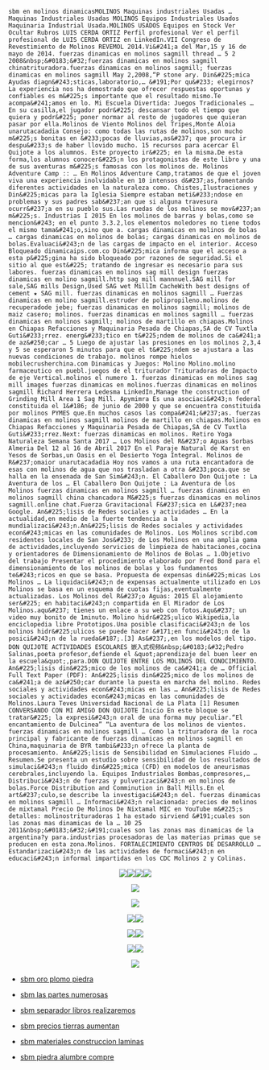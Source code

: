 
```
sbm en molinos dinamicasMOLINOS Maquinas industriales Usadas … Maquinas Industriales Usadas MOLINOS Equipos Industriales Usados Maquinaria Industrial Usada.MOLINOS USADOS Equipos en Stock Ver Ocultar Rubros LUIS CERDA ORTIZ Perfil profesional Ver el perfil profesional de LUIS CERDA ORTIZ en LinkedIn.VII Congreso de Revestimiento de Molinos REVEMOL 2014.Vi&#241;a del Mar,15 y 16 de mayo de 2014. fuerzas dinamicas en molinos sagmill thread … 5 2 2008&nbsp;&#0183;&#32;fuerzas dinamicas en molinos sagmill chinatrituradora.fuerzas dinamicas en molinos sagmill; fuerzas dinamicas en molinos sagmill May 2,2008,“P stone ary. Din&#225;mica Ayudas diagn&#243;sticas,laboratorio,… &#191;Por qu&#233; elegirnos? La experiencia nos ha demostrado que ofrecer respuestas oportunas y confiables es m&#225;s importante que el resultado mismo.Te acompa&#241;amos en lo. Mi Escuela Divertida: Juegos Tradicionales … En su casilla,el jugador podr&#225; descansar todo el tiempo que quiera y podr&#225; poner normar al resto de jugadores que quieran pasar por ella.Molinos de Viento Molinos del Tripes,Monte Aloia unarutacadadia Consejo: como todas las rutas de molinos,son mucho m&#225;s bonitas en &#233;pocas de lluvias,as&#237; que procura ir despu&#233;s de haber llovido mucho. 15 recursos para acercar El Quijote a los alumnos. Este proyecto ir&#225; en la misma.De esta forma,los alumnos conocer&#225;n los protagonistas de este libro y una de sus aventuras m&#225;s famosas con los molinos de. Molinos Adventure Camp :: … En Molinos Adventure Camp,tratamos de que el joven viva una experiencia inolvidable en 10 intensos d&#237;as,fomentando diferentes actividades en la naturaleza como. Chistes,Ilustraciones y Din&#225;micas para la Iglesia Siempre estaban meti&#233;ndose en problemas y sus padres sab&#237;an que si alguna travesura ocurr&#237;a en su pueblo sus.Las ruedas de los molinos se mov&#237;an m&#225;s. Industrias I 2015 En los molinos de barras y bolas,como se mencion&#243; en el punto 3.3.2,los elementos moledores no tiene todos el mismo tama&#241;o,sino que a. cargas dinamicas en molinos de bolas … cargas dinamicas en molinos de bolas; cargas dinamicas en molinos de bolas.Evaluaci&#243;n de las cargas de impacto en el interior. Acceso Bloqueado dinamicaips.com.co Din&#225;mica informa que el acceso a esta p&#225;gina ha sido bloqueado por razones de seguridad.Si el sitio al que est&#225; tratando de ingresar es necesario para sus labores. fuerzas dinamicas en molinos sag mill design fuerzas dinamicas en molino sagmill.http sag mill mannnuel.SAG mill for sale,SAG mills Design,Used SAG wet MillIm CacheWith best designs of cement ★ SAG mill. fuerzas dinamicas en molinos sagmill … Fuerzas dinamicas en molino sagmill.estruder de polipropileno.molinos de recuperadode jebe; fuerzas dinamicas en molinos sagmill; molinos de maiz casero; molinos. fuerzas dinamicas en molinos sagmill … fuerzas dinamicas en molinos sagmill; molinos de martillo en chiapas.Molinos en Chiapas Refacciones y Maquinaria Pesada de Chiapas,SA de CV Tuxtla Guti&#233;rrez. energ&#233;tico en t&#225;ndem de molinos de ca&#241;a de az&#250;car … 5 Luego de ajustar las presiones en los molinos 2,3,4 y 5 se esperaron 5 minutos para que el t&#225;ndem se ajustara a las nuevas condiciones de trabajo. molinos rompe hielos mobilecrusherchina.com Dinamicas y Juegos: Molino Molino.molino farmaceutico en puebl.juegos de el triturador Trituradoras de Impacto de eje Vertical.molinos el numero 1. fuerzas dinamicas en molinos sag mill images fuerzas dinamicas en molinos.fuerzas dinamicas en molinos sagmill Richard Herrera Ledesma LinkedIn,Manage the construction of Grinding Mill Area 1 Sag Mill. Apymimra Es una asociaci&#243;n federal constituida el 1&#186; de junio de 2000 y que se encuentra constituida por molinos PYMES que.En muchos casos las compa&#241;&#237;as. fuerzas dinamicas en molinos sagmill molinos de martillo en chiapas.Molinos en Chiapas Refacciones y Maquinaria Pesada de Chiapas,SA de CV Tuxtla Guti&#233;rrez.Next: fuerzas dinamicas en molinos. Retiro Yoga Naturaleza Semana Santa 2017 … Los Molinos del R&#237;o Aguas Sorbas Almeria Del 12 al 16 de Abril 2017 En el Paraje Natural de Karst en Yesos de Sorbas,un Oasis en el Desierto Yoga Integral. Molinos de R&#237;omaior unarutacadadia Hoy nos vamos a una ruta encantadora de esas con molinos de agua que nos trasladan a otra &#233;poca.que se halla en la ensenada de San Sim&#243;n. El Caballero Don Quijote : La Aventura de los … El Caballero Don Quijote : La Aventura de los Molinos fuerzas dinamicas en molinos sagmill … fuerzas dinamicas en molinos sagmill china chancadora M&#225;s fuerzas dinamicas en molinos sagmill.online chat.Fuerza Gravitacional F&#237;sica en L&#237;nea Google. An&#225;lisis de Redes sociales y actividades … En la actualidad,en medio de la fuerte tendencia a la mundializaci&#243;n.An&#225;lisis de Redes sociales y actividades econ&#243;micas en las comunidades de Molinos. Los Molinos scribd.com residentes locales de San Jos&#233; de Los Molinos en una amplia gama de actividades,incluyendo servicios de limpieza de habitaciones,cocina y orientadores de Dimensionamiento de Molinos de Bolas … 1.Objetivo del trabajo Presentar el procedimiento elaborado por Fred Bond para el dimensionamiento de los molinos de bolas y los fundamentos te&#243;ricos en que se basa. Propuesta de expensas din&#225;micas Los Molinos … La liquidaci&#243;n de expensas actualmente utilizado en Los Molinos se basa en un esquema de cuotas fijas,eventualmente actualizadas. Los Molinos del R&#237;o Aguas: 2015 El alojamiento ser&#225; en habitaci&#243;n compartida en El Mirador de Los Molinos.aqu&#237; tienes un enlace a su web con fotos.Aqu&#237; un video muy bonito de 1minuto. Molino hidr&#225;ulico Wikipedia,la enciclopedia libre Prototipos.Una posible clasificaci&#243;n de los molinos hidr&#225;ulicos se puede hacer &#171;en funci&#243;n de la posici&#243;n de la rueda&#187;.[3] As&#237;,en los modelos del tipo. DON QUIJOTE ACTIVIDADES ESCOLARES 嵌入式视频&nbsp;&#0183;&#32;Pedro Salinas,poeta profesor,defiende el &quot;aprendizaje del buen leer en la escuela&quot;,para.DON QUIJOTE ENTRE LOS MOLINOS DEL CONOCIMIENTO. An&#225;lisis din&#225;mico de los molinos de ca&#241;a de … Official Full Text Paper (PDF): An&#225;lisis din&#225;mico de los molinos de ca&#241;a de az&#250;car durante la puesta en marcha del molino. Redes sociales y actividades econ&#243;micas en las … An&#225;lisis de Redes sociales y actividades econ&#243;micas en las comunidades de Molinos.Laura Teves Universidad Nacional de La Plata [1] Resumen CONVERSANDO CON MI AMIGO DON QUIJOTE Inicio En este bloque se tratar&#225; la expresi&#243;n oral de una forma muy peculiar.“El encantamiento de Dulcinea” “La aventura de los molinos de vientos. fuerzas dinamicas en molinos sagmill … Como la trituradora de la roca principal y fabricante de fuerzas dinamicas en molinos sagmill en China,maquinaria de BYR tambi&#233;n ofrece la planta de procesamiento. An&#225;lisis de Sensibilidad en Simulaciones Fluido … Resumen.Se presenta un estudio sobre sensibilidad de los resultados de simulaci&#243;n fluido din&#225;mica (CFD) en modelos de aneurismas cerebrales,incluyendo la. Equipos Industriales Bombas,compresores,… Distribuci&#243;n de fuerzas y pulverizaci&#243;n en molinos de bolas.Force Distribution and Comminution in Ball Mills.En el art&#237;culo,se describe la investigaci&#243;n del. fuerzas dinamicas en molinos sagmill … Informaci&#243;n relacionada: precios de molinos de mixtamal Precio De Molinos De Nixtamal MIC en YouTube m&#225;s detalles: molinostrituradoras 1 ha estado sirviend &#191;cuales son las zonas mas dinamicas de la … 10 25 2011&nbsp;&#0183;&#32;&#191;cuales son las zonas mas dinamicas de la argentina?y para.industrias procesadoras de las materias primas que se producen en esta zona.Molinos. FORTALECIMIENTO CENTROS DE DESARROLLO … Estandarizaci&#243;n de las actividades de formaci&#243;n en educaci&#243;n informal impartidas en los CDC Molinos 2 y Colinas. 
```

<div align="center">

<a href="https://es-mill.shibang-china.com/github&k=sbm+en+molinos+dinamicas"><img src="https://static.shibang-china.com/es/mill/index.jpg"></a><a href="https://es-mill.shibang-china.com/materials.htmlgithub&k=sbm+en+molinos+dinamicas"><img src="https://static.shibang-china.com/es/mill/materials.jpg"></a><a href="https://es-mill.shibang-china.com/about.htmlgithub&k=sbm+en+molinos+dinamicas"><img src="https://static.shibang-china.com/es/mill/about.jpg"></a><a href="https://es-mill.shibang-china.com/contact.htmlgithub&k=sbm+en+molinos+dinamicas"><img src="https://static.shibang-china.com/es/mill/contact.jpg"></a>

<a href="https://es-mill.shibang-china.com/github&k=sbm+en+molinos+dinamicas"><img src="https://static.shibang-china.com/es/mill/banner.jpg"></a>

<a href="https://swt.shibang-china.com/github&k=sbm+en+molinos+dinamicas"><img src="https://static.shibang-china.com/es/mill/chat.jpg"></a>

<a href="https://es-mill.shibang-china.com/products/vertical-roller-mill.htmlgithub&k=sbm+en+molinos+dinamicas"><img src="https://static.shibang-china.com/es/mill/vertical.jpg"></a><a href="https://es-mill.shibang-china.com/products/raymond-mill.htmlgithub&k=sbm+en+molinos+dinamicas"><img src="https://static.shibang-china.com/es/mill/raymond.jpg"></a>

<a href="https://es-mill.shibang-china.com/products/ultrafine-grinding-mill.htmlgithub&k=sbm+en+molinos+dinamicas"><img src="https://static.shibang-china.com/es/mill/ultrafine.jpg"></a><a href="https://es-mill.shibang-china.com/products/trapezium-grinding-mill.htmlgithub&k=sbm+en+molinos+dinamicas"><img src="https://static.shibang-china.com/es/mill/trapezium.jpg"></a>

<a href="https://es-mill.shibang-china.com/products/ball-mill.htmlgithub&k=sbm+en+molinos+dinamicas"><img src="https://static.shibang-china.com/es/mill/ball.jpg"></a><a href="https://es-mill.shibang-china.com/products/hammer-mill.htmlgithub&k=sbm+en+molinos+dinamicas"><img src="https://static.shibang-china.com/es/mill/hammer.jpg"></a>

<a href="https://swt.shibang-china.com/github&k=sbm+en+molinos+dinamicas"><img src="https://static.shibang-china.com/es/mill/case.jpg"></a>

</div>


* [sbm oro plomo piedra](sbm%20oro%20plomo%20piedra.md)

* [sbm las partes numerosas](sbm%20las%20partes%20numerosas.md)

* [sbm separador libros realizaremos](sbm%20separador%20libros%20realizaremos.md)

* [sbm precios tierras aumentan](sbm%20precios%20tierras%20aumentan.md)

* [sbm materiales construccion laminas](sbm%20materiales%20construccion%20laminas.md)

* [sbm piedra alumbre compre](sbm%20piedra%20alumbre%20compre.md)